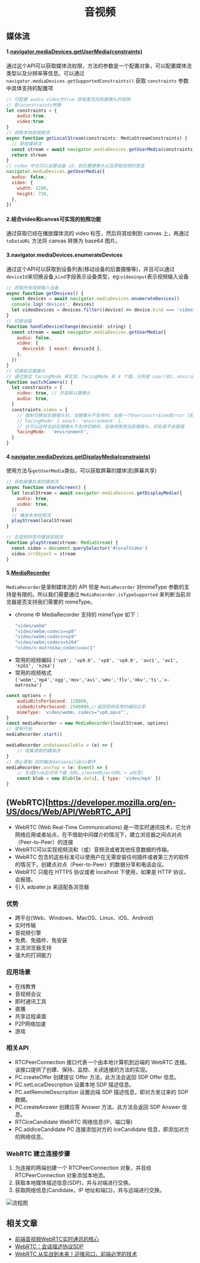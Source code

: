 # <center>音视频</center>

## 媒体流

#### 1.[navigator.mediaDevices.getUserMedia(constraints)](https://developer.mozilla.org/zh-CN/docs/Web/API/MediaDevices/getUserMedia)

通过这个API可以获取媒体流权限，方法的参数是一个配置对象，可以配置媒体流类型以及分辨率等信息。可以通过`navigator.mediaDevices.getSupportedConstraints()` 获取 `constraints` 参数中具体支持的配置项 

```js
// 可配置 audio video为true 获取麦克风和摄像头的权限
// 默认constraints参数
let constraints = { 
    audio:true,
    video:true
}
// 获取本地音视频流
async function getLocalStream(constraints: MediaStreamConstraints) {
  // 获取媒体流
  const stream = await navigator.mediaDevices.getUserMedia(constraints)
  return stream
}
// video 中也可以设置设备 id、前后置摄像头以及获取视频的宽高
navigator.mediaDevices.getUserMedia({
  audio: false,
  video: {
    width: 1280,
    height: 720,
  },
})
```

#### 2.结合video和canvas可实现的拍照功能

通过获取已经在播放媒体流的 video 标签，然后将其绘制到 canvas 上，再通过 `toDataURL` 方法将 canvas 转换为 base64 图片。

#### 3.navigator.mediaDevices.enumerateDevices

通过这个API可以获取到设备列表(移动设备的后置摄像等)，并且可以通过`deviceId`来切换设备,`kind`字段表示设备类型，eg:`videoinput`表示视频输入设备
```js
// 获取所有视频输入设备
async function getDevices() {
  const devices = await navigator.mediaDevices.enumerateDevices()
  console.log('devices', devices)
  let videoDevices = devices.filter((device) => device.kind === 'videoinput')
}
// 切换设备
function handleDeviceChange(deviceId: string) {
  const stream = await navigator.mediaDevices.getUserMedia({
    audio: false,
    video: {
      deviceId: { exact: deviceId },
    },
  })
}
// 切换前后摄像头
// 通过指定 facingMode 来实现，facingMode 有 4 个值，分别是 user(前)、environment(后) 和 left、right
function switchCamera() {
  let constraints = {
    video: true, // 开启默认摄像头
    audio: true,
  }
  constraints.video = {
    // 强制切换前后摄像头时，当摄像头不支持时，会报一个OverconstrainedError［无法满足要求的错误］
    // facingMode: { exact: 'environment' },
    // 也可以这样当前后摄像头不支持切换时，会继续使用当前摄像头，好处是不会报错
    facingMode:  'environment',
  }
}
```

#### 4.[navigator.mediaDevices.getDisplayMedia(constraints)](https://developer.mozilla.org/zh-CN/docs/Web/API/MediaDevices/getDisplayMedia)

使用方法与`getUserMedia`类似，可以获取屏幕的媒体流(屏幕共享)
```js
// 获取屏幕共享的媒体流
async function shareScreen() {
  let localStream = await navigator.mediaDevices.getDisplayMedia({
    audio: true,
    video: true,
  })
  // 播放本地视频流
  playStream(localStream)
}

// 在视频标签中播放视频流
function playStream(stream: MediaStream) {
  const video = document.querySelector('#localVideo')
  video.srcObject = stream
}
```

#### 5.[MediaRecorder](https://developer.mozilla.org/zh-CN/docs/Web/API/MediaRecorder)
`MediaRecorder`是录制媒体流的 API
但是 `MediaRecorder` 对mimeType 参数的支持是有限的。所以我们需要通过 `MediaRecorder.isTypeSupported` 来判断当前浏览器是否支持我们需要的 mimeType。

- chrome 中 MediaRecorder 支持的 mimeType 如下：
    ```js
    "video/webm"
    "video/webm;codecs=vp8"
    "video/webm;codecs=vp9"
    "video/webm;codecs=h264"
    "video/x-matroska;codecs=avc1"
    ```
- 常用的视频编码 ```['vp9', 'vp9.0', 'vp8', 'vp8.0', 'avc1', 'av1', 'h265', 'h264']```
- 常用的视频格式 ```['webm','mp4','ogg','mov','avi','wmv','flv','mkv','ts','x-matroska']```
```js
const options = {
    audioBitsPerSecond: 128000,
    videoBitsPerSecond: 2500000,//返回视频采用的编码比率
    mimeType: 'video/webm; codecs="vp8,opus"',
}
const mediaRecorder = new MediaRecorder(localStream, options)
// 录制开始
mediaRecorder.start()

mediaRecorder.ondataavailable = (e) => {
    // 收集录制的媒体流
}
// 停止录制 同时触发dataavailable事件
mediaRecorder.onstop = (e: Event) => {
    // 生成blob后可供下载（URL.createObjectURL + a标签）
    const blob = new Blob([e.data], { type: 'video/mp4' })
}

```


## (WebRTC)[https://developer.mozilla.org/en-US/docs/Web/API/WebRTC_API]

- WebRTC (Web Real-Time Communications) 是一项实时通讯技术，它允许网络应用或者站点，在不借助中间媒介的情况下，建立浏览器之间点对点（Peer-to-Peer）的连接
- WebRTC可以实现视频流和（或）音频流或者其他任意数据的传输。
- WebRTC 包含的这些标准可以使用户在无需安装任何插件或者第三方的软件的情况下，创建点对点（Peer-to-Peer）的数据分享和电话会议。
- WebRTC 只能在 HTTPS 协议或者 localhost 下使用，如果是 HTTP 协议，会报错。
- 引入 adpater.js 来适配各浏览器

### 优势
- 跨平台(Web、Windows、MacOS、Linux、iOS、Android)
- 实时传输
- 音视频引擎
- 免费、免插件、免安装
- 主流浏览器支持
- 强大的打洞能力

### 应用场景
- 在线教育
- 音视频会议
- 即时通讯工具
- 直播
- 共享远程桌面
- P2P网络加速
- 游戏

### 相关API
- RTCPeerConnection 接口代表一个由本地计算机到远端的 WebRTC 连接。该接口提供了创建、保持、监控、关闭连接的方法的实现。
- PC.createOffer 创建提议 Offer 方法，此方法会返回 SDP Offer 信息。
- PC.setLocalDescription 设置本地 SDP 描述信息。
- PC.setRemoteDescription 设置远端 SDP 描述信息，即对方发过来的 SDP 数据。
- PC.createAnswer 创建应答 Answer 方法，此方法会返回 SDP Answer 信息。
- RTCIceCandidate WebRTC 网络信息(IP、端口等)
- PC.addIceCandidate PC 连接添加对方的 IceCandidate 信息，即添加对方的网络信息。

### WebRTC 建立连接步骤
1. 为连接的两端创建一个 RTCPeerConnection 对象，并且给 RTCPeerConnection 对象添加本地流。
2. 获取本地媒体描述信息(SDP)，并与对端进行交换。
3. 获取网络信息(Candidate，IP 地址和端口)，并与远端进行交换。

![流程图](./WebRTC.jpeg)




## 相关文章
- [前端音视频WebRTC实时通讯的核心](https://juejin.cn/post/6884851075887661070)
- [WebRTC：会话描述协议SDP](https://zhuanlan.zhihu.com/p/75492311)
- [WebRTC 从实战到未来！迎接风口，前端必学的技术](https://juejin.cn/post/7151932832041058340#comment)

